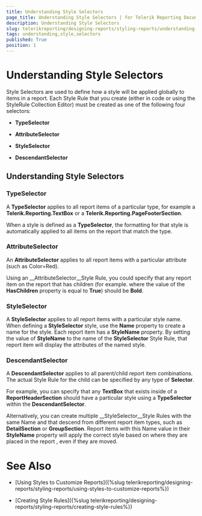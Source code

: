 ```yaml
---
title: Understanding Style Selectors
page_title: Understanding Style Selectors | for Telerik Reporting Documentation
description: Understanding Style Selectors
slug: telerikreporting/designing-reports/styling-reports/understanding-style-selectors
tags: understanding,style,selectors
published: True
position: 1
---
```


# Understanding Style Selectors



Style Selectors are used to define how a style will be applied globally to items in a report. Each Style Rule that you create (either in code or using the StyleRule Collection Editor) must be created as one of the following four selectors:

* __TypeSelector__

* __AttributeSelector__

* __StyleSelector__

* __DescendantSelector__

## Understanding Style Selectors

### TypeSelector

A __TypeSelector__ applies to all report items of a particular type, for example a __Telerik.Reporting.TextBox__ or a __Telerik.Reporting.PageFooterSection__.

When a style is defined as a __TypeSelector__, the formatting for that style is automatically applied to all items on the report that match the type.

### AttributeSelector

An __AttributeSelector__ applies to all report items with a particular attribute (such as Color=Red). 

Using an __AttributeSelector__Style Rule, you could specify that any report item on the report that has children (for example. where the value of the __HasChildren__ property is equal to __True__) should be __Bold__.

### StyleSelector

A __StyleSelector__ applies to all report items with a particular style name. When defining a __StyleSelector__ style, use the __Name__ property to create a name for the style. Each report item has a __StyleName__ property. By setting the value of __StyleName__ to the name of the __StyleSelector__ Style Rule, that report item will display the attributes of the named style.

### DescendantSelector

A __DescendantSelector__ applies to all parent/child report item combinations. The actual Style Rule for the child can be specified by any type of __Selector__. 

For example, you can specify that any __TextBox__ that exists inside of a __ReportHeaderSection__ should have a particular style using a __TypeSelector__ within the __DescendantSelector__. 

Alternatively, you can create multiple __StyleSelector__Style Rules with the same Name and that descend from different report item types, such as __DetailSection__ or __GroupSection__. Report items with this Name value in their __StyleName__ property will apply the correct style based on where they are placed in the report , even if they are moved.

# See Also

 * [Using Styles to Customize Reports]({%slug telerikreporting/designing-reports/styling-reports/using-styles-to-customize-reports%})

 * [Creating Style Rules]({%slug telerikreporting/designing-reports/styling-reports/creating-style-rules%})
